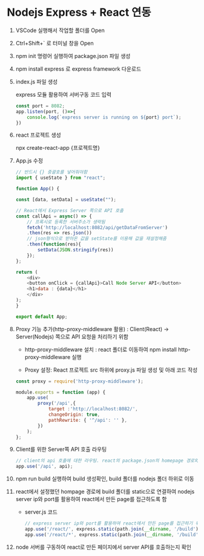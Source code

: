 # Nodejs Express + React 연동

1.  VSCode 실행해서 작업할 폴더를 Open

2.  Ctrl+Shift+` 로 터미널 창을 Open

3.  npm init 명령어 실행하여 package.json 파일 생성

4.  npm install express 로 express framework 다운로드

5.  index.js 파일 생성

    express 모듈 활용하여 서버구동 코드 입력

    ```javascript
    const port = 8082;
    app.listen(port, ()=>{
        console.log(`express server is running on ${port} port`);
    })
    ```

6.  react 프로젝트 생성

    npx create-react-app {프로젝트명}

7.  App.js 수정

    ```javascript
    // 반드시 {} 중괄호를 넣어줘야함
    import { useState } from "react";

    function App() {

    const [data, setData] = useState("");

    // React에서 Express Server 쪽으로 API 호출
    const callApi = async() => {
        // 프록시로 등록한 서버주소가 생략됨
        fetch('http://localhost:8082/api/getDataFromServer')
        .then(res => res.json())
        // json형식으로 받아온 값을 setState를 이용해 값을 재설정해줌
        .then(function(res){
            setData(JSON.stringify(res))
        });
    };

    return (
        <div>
        <button onClick = {callApi}>Call Node Server API</button>
        <h1>data : {data}</h1>
        </div>
    );
    }

    export default App;
    ```

8.  Proxy 기능 추가(http-proxy-middleware 활용) : Client(React) -> Server(Nodejs) 쪽으로 API 요청을 처리하기 위함

    -   http-proxy-middleware 설치 : react 폴더로 이동하여 npm install http-proxy-middleware 실행

    -   Proxy 설정: React 프로젝트 src 하위에 proxy.js 파일 생성 및 아래 코드 작성

    ```javascript
    const proxy = require('http-proxy-middleware');

    module.exports = function (app) {
        app.use(
            proxy('/api',{
                target :'http://localhost:8082/',
                changeOrigin: true,
                pathRewrite: { '^/api': '' },
            })
        );
    };
    ```

10. Client를 위한 Server쪽 API 호출 라우팅

    ```javascript
    // client의 api 호출에 대한 라우팅. react의 package.json의 homepage 경로와 동일해야함
    app.use('/api', api);  
    ```

11. npm run build 실행하여 build 생성확인, build 폴더를 nodejs 폴더 하위로 이동

12. react에서 설정했던 hompage 경로에 build 폴더를 static으로 연결하여 nodejs server ip와 port를 활용하여 react에서 만든 page를 접근하도록 함

    -   server.js 코드

        ```javascript
        // express server ip와 port를 활용하여 react에서 만든 page를 접근하기 위한 라우팅
        app.use('/react/', express.static(path.join(__dirname, '/build')));
        app.use('/react/*', express.static(path.join(__dirname, '/build')));
        ```

13. node 서버를 구동하여 react로 만든 페이지에서 server API를 호출하는지 확인